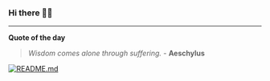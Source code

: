 ### Hi there 👋🏻


---

**Quote of the day**

> *Wisdom comes alone through suffering.* - **Aeschylus** 

[![README.md](https://github.com/marcolovazzano/marcolovazzano/actions/workflows/readme.yml/badge.svg?branch=main)](https://github.com/marcolovazzano/marcolovazzano/actions/workflows/readme.yml)

